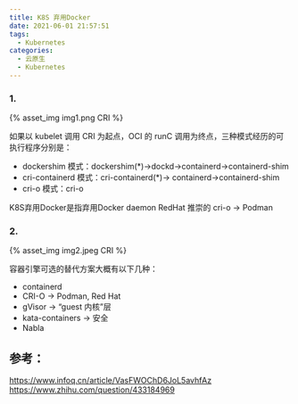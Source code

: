 ```yaml
---
title: K8S 弃用Docker
date: 2021-06-01 21:57:51
tags:
  - Kubernetes
categories: 
  - 云原生
  - Kubernetes  
---
```


<p></p>
<!-- more -->

### 1. 
{% asset_img  img1.png  CRI %}


如果以 kubelet 调用 CRI 为起点，OCI 的 runC 调用为终点，三种模式经历的可执行程序分别是：


+ dockershim 模式：dockershim(*)->dockd->containerd->containerd-shim
+ cri-containerd 模式：cri-containerd(*)-> containerd->containerd-shim
+ cri-o 模式：cri-o

K8S弃用Docker是指弃用Docker daemon
RedHat 推崇的 cri-o  → Podman


### 2.
{% asset_img  img2.jpeg  CRI %}

容器引擎可选的替代方案大概有以下几种：

+ containerd 
+ CRI-O  → Podman, Red Hat
+ gVisor  → “guest 内核”层
+ kata-containers  →  安全
+ Nabla

## 参考：
https://www.infoq.cn/article/VasFWOChD6JoL5avhfAz
https://www.zhihu.com/question/433184969

